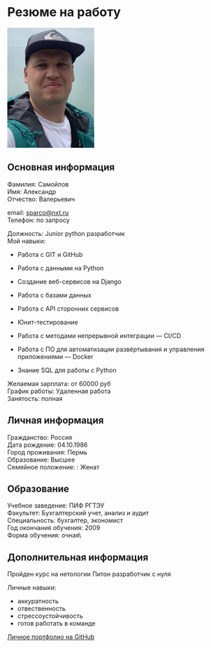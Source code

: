 # Резюме на работу


![photo](image/IMG_3968_photo-resizer.ru.jpg)

                                    
## Основная информация
Фамилия: Самойлов \
Имя: Александр\
Отчество: Валерьевич


email: sparco@nxt.ru\
Телефон: по запросу

Должность: Junior python разработчик\
Мой навыки:
- Работа с GIT и GitHub

- Работа с данными на Python
- Создание веб-сервисов на Django
- Работа с базами данных
- Работа с API сторонних сервисов
- Юнит-тестирование
- Работа с методами непрерывной интеграции — CI/CD 
- Работа с ПО для автоматизации развёртывания и управления приложениями — Docker
- Знание SQL для работы с Python
  
Желаемая зарплата: от 60000 руб\
График работы: Удаленная работа\
Занятость: полная

## Личная информация

Гражданство: Россия\
Дата рождение: 04.10.1986\
Город проживания: Пермь\
Образование: Высшее\
Семейное положение: : Женат

## Образование

Учебное заведение: ПИФ РГТЭУ\
Факультет: Бухгалтерский учет, анализ и аудит\
Специальность: бухгалтер, экономист\
Год окончания обучения: 2009\
Форма обучения: очная\


## Дополнительная информация

Пройден курс на нетологии Питон разработчик с нуля

Личные навыки: 
- аккуратность
- отвественность
- стрессоустойчивость
- готов работать в команде

[Личное портфолио на GitHub](https://github.com/Sashkasam)
